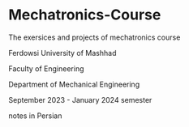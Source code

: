 # Mechatronics-Course
The exersices and projects of mechatronics course

Ferdowsi University of Mashhad

Faculty of Engineering

Department of Mechanical Engineering

September 2023 - January 2024 semester


notes in Persian
